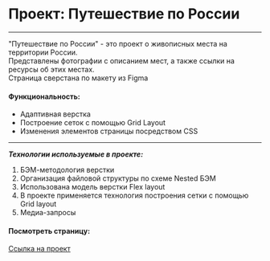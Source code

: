 # Проект: Путешествие по России

---

"Путешествие по России" - это проект о живописных места на территории России.   
Представлены фотографии с описанием мест, а также ссылки на ресурсы об этих местах.  
Страница сверстана по макету из Figma

#### Функциональность:
- Адаптивная верстка
- Построение сеток с помощью Grid Layout 
- Изменения элементов страницы поcредством CSS

---

**_Технологии используемые в проекте:_**

1. БЭМ-методология верстки
2. Организация файловой структуры по схеме Nested БЭМ
3. Использована модель верстки Flex layout
4. В проекте применяется технология построения сетки с помощью Grid layout
5. Медиа-запросы


#### Посмотреть страницу:
[Ссылка на проект](https://m-metzler.github.io/russian-travel/index.html)


